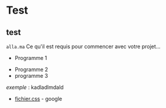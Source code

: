 # Test
## test
``alla.ma``
Ce qu'il est requis pour commencer avec votre projet...

* Programme 1
- Programme 2
- programme 3

_exemple_ : kadladlmdald

- [fichier.css](http://www.google.com) - google
